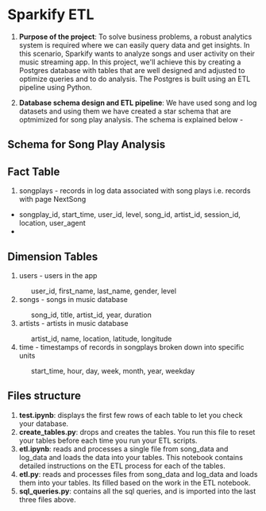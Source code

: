 # Sparkify ETL 

1. <b>Purpose of the project</b>: To solve business problems, a robust analytics system is required where we can easily query data and get insights. In this scenario, Sparkify wants to analyze songs and user activity on their music streaming app. In this project, we'll achieve this by creating a Postgres database with tables that are well designed and adjusted to optimize queries and to do analysis. The Postgres is built using an ETL pipeline using Python.

2. <b>Database schema design and ETL pipeline</b>: We have used song and log datasets and using them we have created a star schema that are optmimized for song play analysis. The schema is explained below - 


## Schema for Song Play Analysis

## Fact Table

<ol><li>songplays - records in log data associated with song plays i.e. records with page NextSong</li></ol>
   <ul><li>songplay_id, start_time, user_id, level, song_id, artist_id, session_id, location, user_agent<li></ul> 
  

## Dimension Tables

<ol><li>users - users in the app</li>
   <ul>user_id, first_name, last_name, gender, level</ul> 
<li>songs - songs in music database</li>
   <ul>song_id, title, artist_id, year, duration</ul> 
<li>artists - artists in music database</li>
   <ul>artist_id, name, location, latitude, longitude</ul> 
<li>time - timestamps of records in songplays broken down into specific units</li>
   <ul>start_time, hour, day, week, month, year, weekday</ul> 
</ol> 
    

## Files structure

1. <b>test.ipynb</b>: displays the first few rows of each table to let you check your database.
2. <b>create_tables.py</b>: drops and creates the tables. You run this file to reset your tables before each time you run your ETL scripts.
3. <b>etl.ipynb</b>: reads and processes a single file from song_data and log_data and loads the data into your tables. This notebook contains detailed instructions on the ETL process for each of the tables.
4. <b>etl.py</b>: reads and processes files from song_data and log_data and loads them into your tables. Its filled based on the work in the ETL notebook.
5. <b>sql_queries.py</b>: contains all the sql queries, and is imported into the last three files above.
